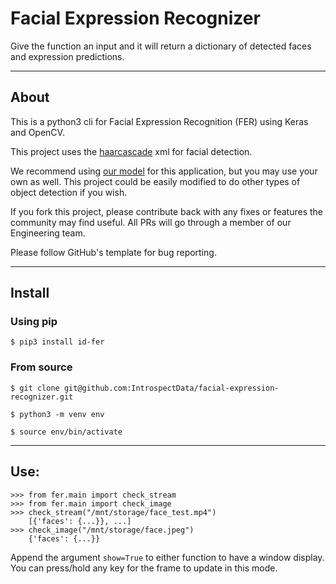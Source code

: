 # Facial Expression Recognizer

Give the function an input and it will return a dictionary of detected faces and expression predictions.


---

## About

This is a python3 cli for Facial Expression Recognition (FER) using Keras and OpenCV.

This project uses the [haarcascade](https://github.com/opencv/opencv/blob/master/data/haarcascades/haarcascade_frontalface_default.xml) xml for facial detection.

We recommend using [our model](https://storage.googleapis.com/id-public-read/model.h5) for this application, but you may use your own as well. This project could be easily modified to do other types of object detection if you wish.

If you fork this project, please contribute back with any fixes or features the community may find useful. All PRs will go through a member of our Engineering team.

Please follow GitHub's template for bug reporting.

---

## Install
### Using pip

`$ pip3 install id-fer`

### From source

`$ git clone git@github.com:IntrospectData/facial-expression-recognizer.git`

`$ python3 -m venv env`

`$ source env/bin/activate`

---

## Use:


```python3
>>> from fer.main import check_stream
>>> from fer.main import check_image
>>> check_stream("/mnt/storage/face_test.mp4")
    [{'faces': {...}}, ...]
>>> check_image("/mnt/storage/face.jpeg")
    {'faces': {...}}
```
Append the argument `show=True` to either function to have a window display. You can press/hold any key for the frame to update in this mode.
